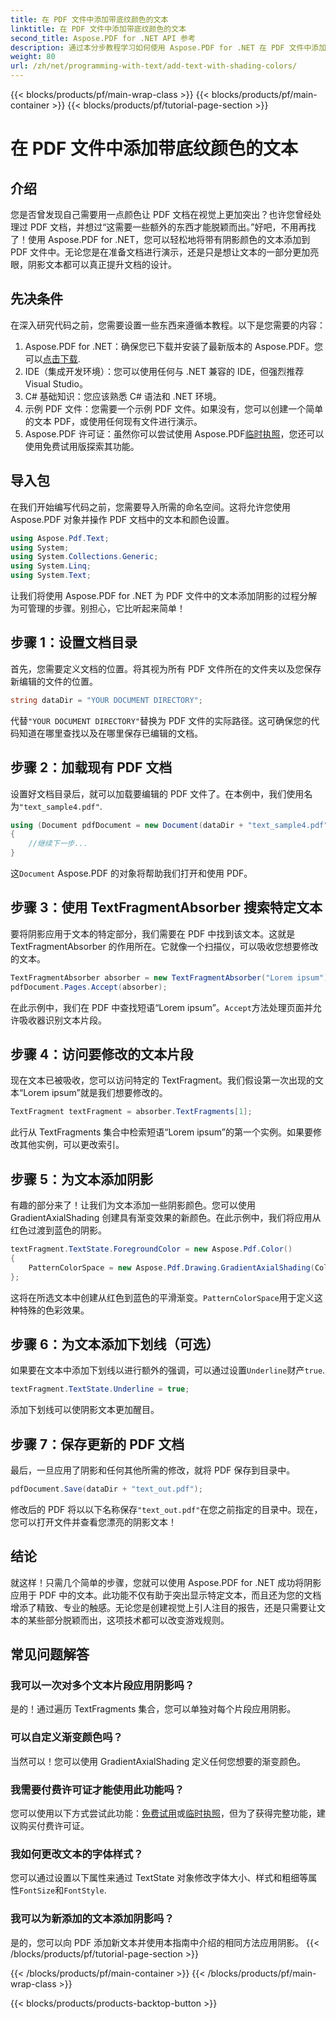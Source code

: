 ```yaml
---
title: 在 PDF 文件中添加带底纹颜色的文本
linktitle: 在 PDF 文件中添加带底纹颜色的文本
second_title: Aspose.PDF for .NET API 参考
description: 通过本分步教程学习如何使用 Aspose.PDF for .NET 在 PDF 文件中添加文本阴影。使用彩色渐变自定义您的文档。
weight: 80
url: /zh/net/programming-with-text/add-text-with-shading-colors/
---
```


{{< blocks/products/pf/main-wrap-class >}}
{{< blocks/products/pf/main-container >}}
{{< blocks/products/pf/tutorial-page-section >}}

# 在 PDF 文件中添加带底纹颜色的文本

## 介绍

您是否曾发现自己需要用一点颜色让 PDF 文档在视觉上更加突出？也许您曾经处理过 PDF 文档，并想过“这需要一些额外的东西才能脱颖而出。”好吧，不用再找了！使用 Aspose.PDF for .NET，您可以轻松地将带有阴影颜色的文本添加到 PDF 文件中。无论您是在准备文档进行演示，还是只是想让文本的一部分更加亮眼，阴影文本都可以真正提升文档的设计。

## 先决条件

在深入研究代码之前，您需要设置一些东西来遵循本教程。以下是您需要的内容：

1.  Aspose.PDF for .NET：确保您已下载并安装了最新版本的 Aspose.PDF。您可以[点击下载](https://releases.aspose.com/pdf/net/).
2. IDE（集成开发环境）：您可以使用任何与 .NET 兼容的 IDE，但强烈推荐 Visual Studio。
3. C# 基础知识：您应该熟悉 C# 语法和 .NET 环境。
4. 示例 PDF 文件：您需要一个示例 PDF 文件。如果没有，您可以创建一个简单的文本 PDF，或使用任何现有文件进行演示。
5.  Aspose.PDF 许可证：虽然你可以尝试使用 Aspose.PDF[临时执照](https://purchase.aspose.com/temporary-license/)，您还可以使用免费试用版探索其功能。

## 导入包

在我们开始编写代码之前，您需要导入所需的命名空间。这将允许您使用 Aspose.PDF 对象并操作 PDF 文档中的文本和颜色设置。

```csharp
using Aspose.Pdf.Text;
using System;
using System.Collections.Generic;
using System.Linq;
using System.Text;
```

让我们将使用 Aspose.PDF for .NET 为 PDF 文件中的文本添加阴影的过程分解为可管理的步骤。别担心，它比听起来简单！

## 步骤 1：设置文档目录

首先，您需要定义文档的位置。将其视为所有 PDF 文件所在的文件夹以及您保存新编辑的文件的位置。

```csharp
string dataDir = "YOUR DOCUMENT DIRECTORY";
```

代替`"YOUR DOCUMENT DIRECTORY"`替换为 PDF 文件的实际路径。这可确保您的代码知道在哪里查找以及在哪里保存已编辑的文档。

## 步骤 2：加载现有 PDF 文档

设置好文档目录后，就可以加载要编辑的 PDF 文件了。在本例中，我们使用名为`"text_sample4.pdf"`.

```csharp
using (Document pdfDocument = new Document(dataDir + "text_sample4.pdf"))
{
    //继续下一步...
}
```

这`Document` Aspose.PDF 的对象将帮助我们打开和使用 PDF。

## 步骤 3：使用 TextFragmentAbsorber 搜索特定文本

要将阴影应用于文本的特定部分，我们需要在 PDF 中找到该文本。这就是 TextFragmentAbsorber 的作用所在。它就像一个扫描仪，可以吸收您想要修改的文本。

```csharp
TextFragmentAbsorber absorber = new TextFragmentAbsorber("Lorem ipsum");
pdfDocument.Pages.Accept(absorber);
```

在此示例中，我们在 PDF 中查找短语“Lorem ipsum”。`Accept`方法处理页面并允许吸收器识别文本片段。

## 步骤 4：访问要修改的文本片段

现在文本已被吸收，您可以访问特定的 TextFragment。我们假设第一次出现的文本“Lorem ipsum”就是我们想要修改的。

```csharp
TextFragment textFragment = absorber.TextFragments[1];
```

此行从 TextFragments 集合中检索短语“Lorem ipsum”的第一个实例。如果要修改其他实例，可以更改索引。

## 步骤 5：为文本添加阴影

有趣的部分来了！让我们为文本添加一些阴影颜色。您可以使用 GradientAxialShading 创建具有渐变效果的新颜色。在此示例中，我们将应用从红色过渡到蓝色的阴影。

```csharp
textFragment.TextState.ForegroundColor = new Aspose.Pdf.Color()
{
    PatternColorSpace = new Aspose.Pdf.Drawing.GradientAxialShading(Color.Red, Color.Blue)
};
```

这将在所选文本中创建从红色到蓝色的平滑渐变。`PatternColorSpace`用于定义这种特殊的色彩效果。

## 步骤 6：为文本添加下划线（可选）

如果要在文本中添加下划线以进行额外的强调，可以通过设置`Underline`财产`true`.

```csharp
textFragment.TextState.Underline = true;
```

添加下划线可以使阴影文本更加醒目。

## 步骤 7：保存更新的 PDF 文档

最后，一旦应用了阴影和任何其他所需的修改，就将 PDF 保存到目录中。

```csharp
pdfDocument.Save(dataDir + "text_out.pdf");
```

修改后的 PDF 将以以下名称保存`"text_out.pdf"`在您之前指定的目录中。现在，您可以打开文件并查看您漂亮的阴影文本！

## 结论

就这样！只需几个简单的步骤，您就可以使用 Aspose.PDF for .NET 成功将阴影应用于 PDF 中的文本。此功能不仅有助于突出显示特定文本，而且还为您的文档增添了精致、专业的触感。无论您是创建视觉上引人注目的报告，还是只需要让文本的某些部分脱颖而出，这项技术都可以改变游戏规则。


## 常见问题解答

### 我可以一次对多个文本片段应用阴影吗？
是的！通过遍历 TextFragments 集合，您可以单独对每个片段应用阴影。

### 可以自定义渐变颜色吗？
当然可以！您可以使用 GradientAxialShading 定义任何您想要的渐变颜色。

### 我需要付费许可证才能使用此功能吗？
您可以使用以下方式尝试此功能：[免费试用](https://releases.aspose.com/)或[临时执照](https://purchase.aspose.com/temporary-license/)，但为了获得完整功能，建议购买付费许可证。

### 我如何更改文本的字体样式？
您可以通过设置以下属性来通过 TextState 对象修改字体大小、样式和粗细等属性`FontSize`和`FontStyle`.

### 我可以为新添加的文本添加阴影吗？
是的，您可以向 PDF 添加新文本并使用本指南中介绍的相同方法应用阴影。
{{< /blocks/products/pf/tutorial-page-section >}}

{{< /blocks/products/pf/main-container >}}
{{< /blocks/products/pf/main-wrap-class >}}

{{< blocks/products/products-backtop-button >}}
